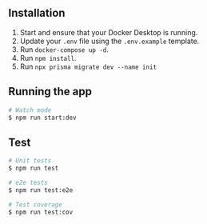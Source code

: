 ## Installation

1. Start and ensure that your Docker Desktop is running.
2. Update your `.env` file using the `.env.example` template.
3. Run `docker-compose up -d`.
4. Run `npm install`.
5. Run `npx prisma migrate dev --name init`

## Running the app

```bash
# Watch mode
$ npm run start:dev
```

## Test

```bash
# Unit tests
$ npm run test

# e2e tests
$ npm run test:e2e

# Test coverage
$ npm run test:cov
```

